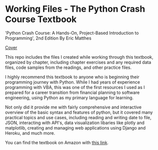 # Working Files - The Python Crash Course Textbook

'Python Crash Course: A Hands-On, Project-Based Introduction to Programming', 2nd Edition
By Eric Matthes

[Cover](cover_image.jpeg)

This repo includes the files I created while working through this textbook, organized by chapter, including
chapter exercises and any required data files, code samples from the readings, and other practice files.

I highly recommend this textbook to anyone who is beginning their programming journey with Python. While I
had years of experience programming with VBA, this was one of the first resources I used as I prepared for
a career transition from financial planning to software engineering, using Python as my primary language for learning.

Not only did it provide me with fairly comprehensive and interactive overview of the basic syntax and features
of python, but it covered many practical topics and use cases, including reading and writing date to file, JSON,
interacting with API's, data visualization libaries like plotly and matplotlib, creating and managing web
applications using Django and Heroku, and much more.

You can find the textbook on Amazon with <a href="https://www.amazon.com/Python-Crash-Course-2nd-Edition/dp/1593279280">this link</a>.
